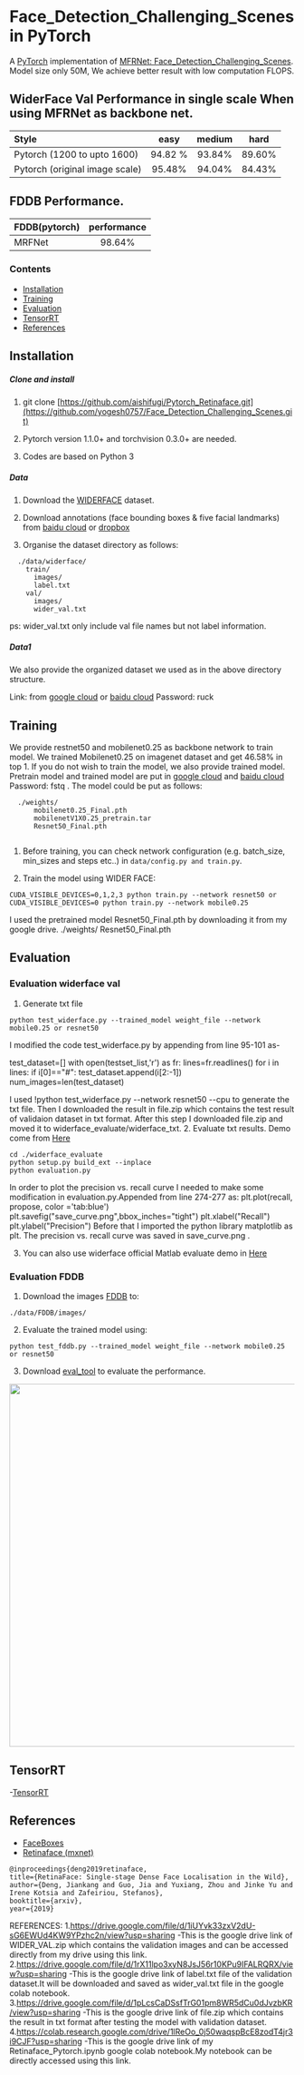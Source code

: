 # Face_Detection_Challenging_Scenes in PyTorch

A [PyTorch](https://pytorch.org/) implementation of [MFRNet: Face_Detection_Challenging_Scenes](https://arxiv.org/abs/1905.00641). Model size only 50M, We achieve better result with low computation FLOPS.

## WiderFace Val Performance in single scale When using MFRNet as backbone net.
| Style | easy | medium | hard |
|:-|:-:|:-:|:-:|
| Pytorch (1200 to upto 1600) | 94.82 % | 93.84% | 89.60% |
| Pytorch (original image scale) | 95.48% | 94.04% | 84.43% |

## FDDB Performance.
| FDDB(pytorch) | performance |
|:-|:-:|
| MRFNet | 98.64% |

### Contents
- [Installation](#installation)
- [Training](#training)
- [Evaluation](#evaluation)
- [TensorRT](#tensorrt)
- [References](#references)

## Installation
##### Clone and install
1. git clone [https://github.com/aishifugi/Pytorch_Retinaface.git](https://github.com/yogesh0757/Face_Detection_Challenging_Scenes.git)

2. Pytorch version 1.1.0+ and torchvision 0.3.0+ are needed.

3. Codes are based on Python 3

##### Data
1. Download the [WIDERFACE](http://shuoyang1213.me/WIDERFACE/WiderFace_Results.html) dataset.

2. Download annotations (face bounding boxes & five facial landmarks) from [baidu cloud](https://pan.baidu.com/s/1Laby0EctfuJGgGMgRRgykA) or [dropbox](https://www.dropbox.com/s/7j70r3eeepe4r2g/retinaface_gt_v1.1.zip?dl=0)

3. Organise the dataset directory as follows:

```Shell
  ./data/widerface/
    train/
      images/
      label.txt
    val/
      images/
      wider_val.txt
```
ps: wider_val.txt only include val file names but not label information.

##### Data1
We also provide the organized dataset we used as in the above directory structure.

Link: from [google cloud](https://drive.google.com/open?id=11UGV3nbVv1x9IC--_tK3Uxf7hA6rlbsS) or [baidu cloud](https://pan.baidu.com/s/1jIp9t30oYivrAvrgUgIoLQ) Password: ruck

## Training
We provide restnet50 and mobilenet0.25 as backbone network to train model.
We trained Mobilenet0.25 on imagenet dataset and get 46.58%  in top 1. If you do not wish to train the model, we also provide trained model. Pretrain model  and trained model are put in [google cloud](https://drive.google.com/open?id=1oZRSG0ZegbVkVwUd8wUIQx8W7yfZ_ki1) and [baidu cloud](https://pan.baidu.com/s/12h97Fy1RYuqMMIV-RpzdPg) Password: fstq . The model could be put as follows:
```Shell
  ./weights/
      mobilenet0.25_Final.pth
      mobilenetV1X0.25_pretrain.tar
      Resnet50_Final.pth
      
```
1. Before training, you can check network configuration (e.g. batch_size, min_sizes and steps etc..) in ``data/config.py and train.py``.

2. Train the model using WIDER FACE:
  ```Shell
  CUDA_VISIBLE_DEVICES=0,1,2,3 python train.py --network resnet50 or
  CUDA_VISIBLE_DEVICES=0 python train.py --network mobile0.25
  ```
  I used the pretrained model Resnet50_Final.pth by downloading it from my google drive.
  ./weights/
      Resnet50_Final.pth


## Evaluation
### Evaluation widerface val
1. Generate txt file
```Shell
python test_widerface.py --trained_model weight_file --network mobile0.25 or resnet50
```
I modified the code test_widerface.py by appending from line 95-101 as-

test_dataset=[]
    with open(testset_list,'r') as fr:
      lines=fr.readlines()
      for i in lines:
        if i[0]=="#":
          test_dataset.append(i[2:-1])
    num_images=len(test_dataset)

I used !python test_widerface.py --network resnet50 --cpu to generate the txt file.
Then I downloaded the result in file.zip which contains the test result of validaion dataset in txt format.
After this step I downloaded file.zip and moved it to widerface_evaluate/widerface_txt.
2. Evaluate txt results. Demo come from [Here](https://github.com/wondervictor/WiderFace-Evaluation)
```Shell
cd ./widerface_evaluate
python setup.py build_ext --inplace
python evaluation.py
```
In order to plot the precision vs. recall curve I needed to make some modification in evaluation.py.Appended from line 274-277 as:
plt.plot(recall, propose, color ='tab:blue')
        plt.savefig("save_curve.png",bbox_inches="tight")
        plt.xlabel("Recall")
        plt.ylabel("Precision")
Before that I imported the python library matplotlib as plt.
The precision vs. recall curve was saved in save_curve.png .


3. You can also use widerface official Matlab evaluate demo in [Here](http://mmlab.ie.cuhk.edu.hk/projects/WIDERFace/WiderFace_Results.html)
### Evaluation FDDB

1. Download the images [FDDB](https://drive.google.com/open?id=17t4WULUDgZgiSy5kpCax4aooyPaz3GQH) to:
```Shell
./data/FDDB/images/
```

2. Evaluate the trained model using:
```Shell
python test_fddb.py --trained_model weight_file --network mobile0.25 or resnet50
```

3. Download [eval_tool](https://bitbucket.org/marcopede/face-eval) to evaluate the performance.

<p align="center"><img src="curve/1.jpg" width="640"\></p>

## TensorRT
-[TensorRT](https://github.com/wang-xinyu/tensorrtx/tree/master/retinaface)

## References
- [FaceBoxes](https://github.com/zisianw/FaceBoxes.PyTorch)
- [Retinaface (mxnet)](https://github.com/deepinsight/insightface/tree/master/RetinaFace)
```
@inproceedings{deng2019retinaface,
title={RetinaFace: Single-stage Dense Face Localisation in the Wild},
author={Deng, Jiankang and Guo, Jia and Yuxiang, Zhou and Jinke Yu and Irene Kotsia and Zafeiriou, Stefanos},
booktitle={arxiv},
year={2019}
```
REFERENCES:
1.https://drive.google.com/file/d/1iUYvk33zxV2dU-sG6EWUd4KW9YPzhc2n/view?usp=sharing -This is the google drive link of WIDER_VAL.zip which contains the validation images and can be accessed directly from my drive using this link.
2.https://drive.google.com/file/d/1rX11lpo3xyN8JsJ56r10KPu9IFALRQRX/view?usp=sharing -This is the google drive link of label.txt file of the validation dataset.It will be downloaded and saved as wider_val.txt file in the google colab notebook.
3.https://drive.google.com/file/d/1pLcsCaDSsfTrG01pm8WR5dCu0dJvzbKR/view?usp=sharing -This is the google drive link of file.zip which contains the result in txt format after testing the model with validation dataset.
4.https://colab.research.google.com/drive/1lReOo_0j50waqspBcE8zodT4jr3i9CJF?usp=sharing -This is the google drive link of my Retinaface_Pytorch.ipynb google colab notebook.My notebook can be directly accessed using this link.

